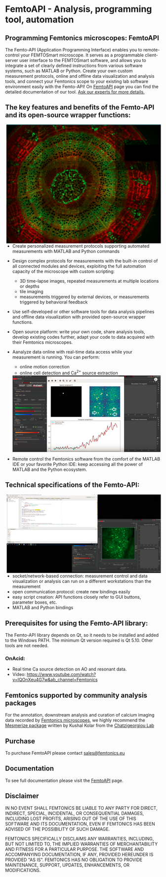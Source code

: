 # FemtoAPI - Analysis, programming tool, automation


## Programming Femtonics microscopes: FemtoAPI

The Femto-API (Application Programming Interface) enables you to remote-control your FEMTOSmart
microscope. It serves as a programmable client-server user interface to the FEMTOSmart software,
and allows you to integrate a set of clearly defined instructions from various software systems,
such as MATLAB or Python. 
Create your own custom measurement protocols, online and offline data visualization and analysis
tools, and connect your Femtonics scope to your existing lab software environment easily with the Femto-API!
On [FemtoAPI](https://kb.femtonics.eu/display/SUP/FemtoAPI+1.0) page you can find the detailed documentation of our tool.
[Ask our experts for more details.](mailto:info@femtonics.eu)


## The key features and benefits of the Femto-API and its open-source wrapper functions: 

<img src="https://github.com/Femtonics/FemtoAPI/blob/main/docs/img/Picture1.png" width="500" align="right">

- Create personalized measurement protocols supporting automated measurements with MATLAB and Python commands  
- Design complex protocols for measurements with the built-in control of all connected modules and devices, exploiting the full automation capacity of the microscope with custom scripting:
  - 3D time-lapse images, repeated measurements at multiple locations or depths 
  - tile imaging
  - measurements triggered by external devices, or measurements triggered by behavioral feedback

- Use self-developed or other software tools for data analysis pipelines and offline data visualization with provided open-source wrapper functions.
- Open source platform: write your own code, share analysis tools, develop existing codes further, adapt your code to data acquired with their Femtonics microscopes.
- Aanalyze data online with real-time data access while your measurement is running. You can perform:
  - online motion correction
  - online cell detection and Ca<sup>2+</sup> source extraction
  
  <img src="https://github.com/Femtonics/FemtoAPI/blob/main/docs/img/Picture2.png" width="500" align="center">
  
- Remote control the Femtonics software from the comfort of the MATLAB IDE or your favorite Python IDE: keep accessing all the power of MATLAB and the Python ecosystem.  

## Technical specifications of the Femto-API:

  <img src="https://github.com/Femtonics/FemtoAPI/blob/main/docs/img/Picture3.png" width="500" align="right">

  - socket/network-based connection: measurement control and data visualization or analysis can run on a different workstations than the measurement  
  - open communication protocol: create new bindings easily
  - easy script creation: API functions closely refer to GUI buttons, parameter boxes, etc.
  - MATLAB and Python bindings

## Prerequisites for using the Femto-API library:
The Femto-API library depends on Qt, so it needs to be installed and added to the Windows PATH. The minimum Qt version required is Qt 5.10. Other tools are not needed.
### OnAcid:
- Real time Ca source detection on AO and resonant data.
- Video: https://www.youtube.com/watch?v=IQOnXeu4G7w&ab_channel=Femtonics

## Femtonics supported by community analysis packages
For the annotation, downstream analysis and curation of calcium imaging data recorded by [Femtonics microscopes](https://femtonics.eu/products/), we highly recommend the [Mesmerize package](https://github.com/kushalkolar/MESmerize) written by Kushal Kolar from the [Chatzigeorgiou Lab](https://www.chatzigeorgioulab.com/)
  
## Purchase

To purchase FemtoAPI please contact sales@femtonics.eu

## Documentation
To see full documentation please visit the [FemtoAPI](https://kb.femtonics.eu/display/SUP/FemtoAPI+1.0) page.

## Disclaimer
IN NO EVENT SHALL FEMTONICS BE LIABLE TO ANY PARTY FOR DIRECT, INDIRECT, SPECIAL, 
INCIDENTAL, OR CONSEQUENTIAL DAMAGES, INCLUDING LOST PROFITS, ARISING OUT OF 
THE USE OF THIS SOFTWARE AND ITS DOCUMENTATION, EVEN IF FEMTONICS HAS BEEN 
ADVISED OF THE POSSIBILITY OF SUCH DAMAGE.

FEMTONICS SPECIFICALLY DISCLAIMS ANY WARRANTIES, INCLUDING, BUT NOT LIMITED TO, 
THE IMPLIED WARRANTIES OF MERCHANTABILITY AND FITNESS FOR A PARTICULAR 
PURPOSE. THE SOFTWARE AND ACCOMPANYING DOCUMENTATION, IF ANY, PROVIDED 
HEREUNDER IS PROVIDED "AS IS". FEMTONICS HAS NO OBLIGATION TO PROVIDE 
MAINTENANCE, SUPPORT, UPDATES, ENHANCEMENTS, OR MODIFICATIONS.
